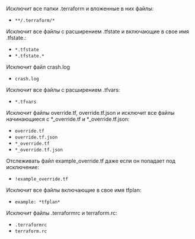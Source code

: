 Исключит все папки .terraform и вложенные в них файлы:
  * `**/.terraform/*`

Исключит все файлы с расширением .tfstate и включающие в свое имя .tfstate.:
  * `*.tfstate`
  * `*.tfstate.*`

Исключит файл crash.log
  * `crash.log`


Исключит все файлы с расширением .tfvars:
  * `*.tfvars`

Исключит файлы override.tf, override.tf.json
и исключит все файлы начинающиеся с *_override.tf и *_override.tf.json:
  * `override.tf`
  * `override.tf.json`
  * `*_override.tf`
  * `*_override.tf.json`

Отслеживать файл example_override.tf даже если он попадает под исключение:
  * `!example_override.tf`

Исключит все файлы включающие в свое имя tfplan:
  * `example: *tfplan*`

Исключит файлы .terraformrc и terraform.rc:
  * `.terraformrc`
  * `terraform.rc`
